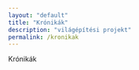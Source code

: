 ```yaml
---
layout: "default"
title: "Krónikák"
description: "világépítési projekt"
permalink: /kronikak
---
```


Krónikák
